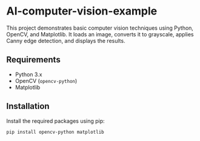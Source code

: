 # AI-computer-vision-example

This project demonstrates basic computer vision techniques using Python, OpenCV, and Matplotlib. It loads an image, converts it to grayscale, applies Canny edge detection, and displays the results.

## Requirements

- Python 3.x
- OpenCV (`opencv-python`)
- Matplotlib

## Installation

Install the required packages using pip:

```sh
pip install opencv-python matplotlib
